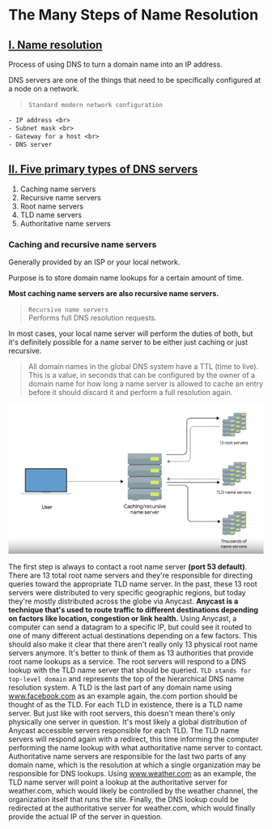 # The Many Steps of Name Resolution

## <u>I. Name resolution</u>

Process of using DNS to turn a domain name into an IP address.

DNS servers are one of the things that need to be specifically configured at a node on a network.

> `Standard modern network configuration` <br>

    - IP address <br>
    - Subnet mask <br>
    - Gateway for a host <br>
    - DNS server

## <u>II. Five primary types of DNS servers</u>

1. Caching name servers
2. Recursive name servers
3. Root name servers
4. TLD name servers
5. Authoritative name servers

### **Caching and recursive name servers**

Generally provided by an ISP or your local network.

Purpose is to store domain name lookups for a certain amount of time.

**Most caching name servers are also recursive name servers.**

> `Recursive name servers` <br>
> Performs full DNS resolution requests.

In most cases, your local name server will perform the duties of both, but it's definitely possible for a name server to be either just caching or just recursive.

> All domain names in the global DNS system have a TTL (time to live). This is a value, in seconds that can be configured by the owner of a domain name for how long a name server is allowed to cache an entry before it should discard it and perform a full resolution again.

![image](images/dns-lookup.png)

The first step is always to contact a root name server **(port 53 default)**. There are 13 total root name servers and they're responsible for directing queries toward the appropriate TLD name server. In the past, these 13 root servers were distributed to very specific geographic regions, but today they're mostly distributed across the globe via Anycast. **Anycast is a technique that's used to route traffic to different destinations depending on factors like location, congestion or link health.** Using Anycast, a computer can send a datagram to a specific IP, but could see it routed to one of many different actual destinations depending on a few factors. This should also make it clear that there aren't really only 13 physical root name servers anymore. It's better to think of them as 13 authorities that provide root name lookups as a service. The root servers will respond to a DNS lookup with the TLD name server that should be queried. `TLD stands for top-level domain` and represents the top of the hierarchical DNS name resolution system. A TLD is the last part of any domain name using www.facebook.com as an example again, the.com portion should be thought of as the TLD. For each TLD in existence, there is a TLD name server. But just like with root servers, this doesn't mean there's only physically one server in question. It's most likely a global distribution of Anycast accessible servers responsible for each TLD. The TLD name servers will respond again with a redirect, this time informing the computer performing the name lookup with what authoritative name server to contact. Authoritative name servers are responsible for the last two parts of any domain name, which is the resolution at which a single organization may be responsible for DNS lookups. Using www.weather.com as an example, the TLD name server will point a lookup at the authoritative server for weather.com, which would likely be controlled by the weather channel, the organization itself that runs the site. Finally, the DNS lookup could be redirected at the authoritative server for weather.com, which would finally provide the actual IP of the server in question.
